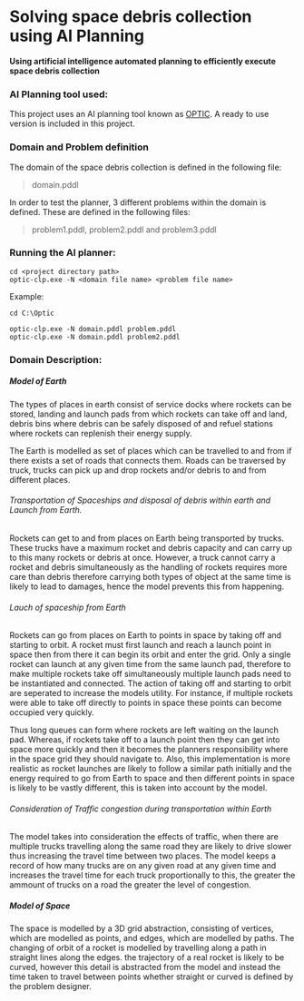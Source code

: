 # Solving space debris collection using AI Planning
**Using artificial intelligence automated planning to efficiently execute space debris collection**


### AI Planning tool used:
This project uses an AI planning tool known as [OPTIC](https://nms.kcl.ac.uk/planning/index.html). A ready to use version is included in this project.

### Domain and Problem definition
The domain of the space debris collection is defined in the following file:
> domain.pddl

In order to test the planner, 3 different problems within the domain is defined. These are defined in the following files:
> problem1.pddl, problem2.pddl and problem3.pddl

### Running the AI planner:
```
cd <project directory path>
optic-clp.exe -N <domain file name> <problem file name>
```
Example:
```
cd C:\Optic

optic-clp.exe -N domain.pddl problem.pddl
optic-clp.exe -N domain.pddl problem2.pddl
```

### Domain Description:
##### Model of Earth
The types of places in earth consist of service docks where rockets can be stored, landing and launch pads from which rockets can take off and land, debris bins where debris can be safely disposed of and refuel stations where rockets can replenish their energy supply.

The Earth is modelled as set of places which can be travelled to and from if there exists a set of roads that connects them. Roads can be traversed by truck, trucks can pick up and drop rockets and/or debris to and from different places.

###### Transportation of Spaceships and disposal of debris within earth and Launch from Earth.
Rockets can get to and from places on Earth being transported by trucks. These trucks have a maximum rocket and debris capacity and can carry up to this many rockets or debris at once. However, a truck cannot carry a rocket and debris simultaneously as the handling of rockets requires more care than debris therefore carrying both types of object at the same time is likely to lead to damages, hence the model prevents this from happening.

###### Lauch of spaceship from Earth
Rockets can go from places on Earth to points in space by taking off and starting to orbit. A rocket must first launch and reach a launch point in space then from there it can begin its orbit and enter the grid. Only a single rocket can launch at any given time from the same launch pad, therefore to make multiple rockets take off simultaneously multiple launch pads need to be instantiated and connected. The action of taking off and starting to orbit are seperated to increase the models utility. For instance, if multiple rockets were able to take off directly to points in space these points can become occupied very quickly.

Thus long queues can form where rockets are left waiting on the launch pad. Whereas, if rockets take off to a launch point then they can get into space more quickly and then it becomes the planners responsibility where in the space grid they should navigate to. Also, this implementation is more realistic as rocket launches are likely to follow a similar path initially and the energy required to go from Earth to space and then different points in space is likely to be vastly different, this is taken into account by the model.

###### Consideration of Traffic congestion during transportation within Earth
The model takes into consideration the effects of traffic, when there are multiple trucks travelling along the same road they are likely to drive slower thus increasing the travel time between two places. The model keeps a record of how many trucks are on any given road at any given time and increases the travel time for each truck proportionally to this, the greater the ammount of trucks on a road the greater the level of congestion.


##### Model of Space
The space is modelled by a 3D grid abstraction, consisting of vertices, which are modelled as points, and edges, which are modelled by paths. The changing of orbit of a rocket is modelled by travelling along a path in straight lines along the edges. the trajectory of a real rocket is likely to be curved, however this detail is abstracted from the model and instead the time taken to travel between points whether straight or curved is defined by the problem designer.




